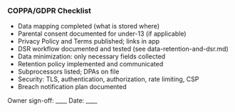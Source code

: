 ### COPPA/GDPR Checklist

- Data mapping completed (what is stored where)
- Parental consent documented for under-13 (if applicable)
- Privacy Policy and Terms published; links in app
- DSR workflow documented and tested (see data-retention-and-dsr.md)
- Data minimization: only necessary fields collected
- Retention policy implemented and communicated
- Subprocessors listed; DPAs on file
- Security: TLS, authentication, authorization, rate limiting, CSP
- Breach notification plan documented

Owner sign-off: ____  Date: ____



